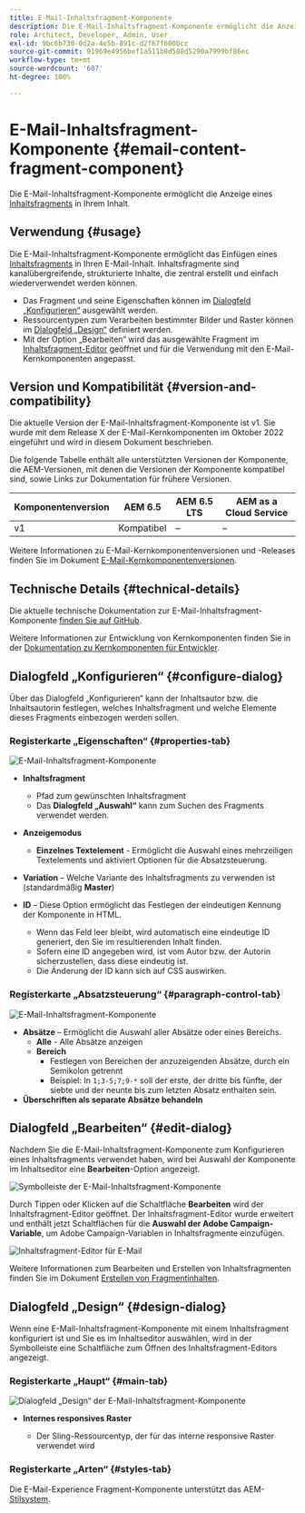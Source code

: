 ```yaml
---
title: E-Mail-Inhaltsfragment-Komponente
description: Die E-Mail-Inhaltsfragment-Komponente ermöglicht die Anzeige eines Inhaltsfragments in Ihrem Inhalt.
role: Architect, Developer, Admin, User
exl-id: 9bc6b730-0d2a-4e5b-891c-d2f67f600bcc
source-git-commit: 91969e4956bef1a511b8d588d5290a7999bf86ec
workflow-type: tm+mt
source-wordcount: '607'
ht-degree: 100%

---
```



# E-Mail-Inhaltsfragment-Komponente {#email-content-fragment-component}

Die E-Mail-Inhaltsfragment-Komponente ermöglicht die Anzeige eines [Inhaltsfragments](https://experienceleague.adobe.com/docs/experience-manager-cloud-service/assets/content-fragments/content-fragments.html?lang=de) in Ihrem Inhalt.

## Verwendung {#usage}

Die E-Mail-Inhaltsfragment-Komponente ermöglicht das Einfügen eines [Inhaltsfragments](https://experienceleague.adobe.com/docs/experience-manager-cloud-service/assets/content-fragments/content-fragments.html?lang=de) in Ihren E-Mail-Inhalt. Inhaltsfragmente sind kanalübergreifende, strukturierte Inhalte, die zentral erstellt und einfach wiederverwendet werden können.

* Das Fragment und seine Eigenschaften können im [Dialogfeld „Konfigurieren“](#configure-dialog) ausgewählt werden.
* Ressourcentypen zum Verarbeiten bestimmter Bilder und Raster können im [Dialogfeld „Design“](#design-dialog) definiert werden.
* Mit der Option „Bearbeiten“ wird das ausgewählte Fragment im [Inhaltsfragment-Editor](#edit-dialog) geöffnet und für die Verwendung mit den E-Mail-Kernkomponenten angepasst.

## Version und Kompatibilität {#version-and-compatibility}

Die aktuelle Version der E-Mail-Inhaltsfragment-Komponente ist v1. Sie wurde mit dem Release X der E-Mail-Kernkomponenten im Oktober 2022 eingeführt und wird in diesem Dokument beschrieben.

Die folgende Tabelle enthält alle unterstützten Versionen der Komponente, die AEM-Versionen, mit denen die Versionen der Komponente kompatibel sind, sowie Links zur Dokumentation für frühere Versionen.

| Komponentenversion | AEM 6.5 | AEM 6.5 LTS | AEM as a Cloud Service |
|---|---|---|---|
| v1 | Kompatibel | – | – |

Weitere Informationen zu E-Mail-Kernkomponentenversionen und -Releases finden Sie im Dokument [E-Mail-Kernkomponentenversionen](/help/email/versions.md).

## Technische Details {#technical-details}

Die aktuelle technische Dokumentation zur E-Mail-Inhaltsfragment-Komponente [finden Sie auf GitHub](https://adobe.com/go/aem_cmp_tech_email_cf_v1).

Weitere Informationen zur Entwicklung von Kernkomponenten finden Sie in der [Dokumentation zu Kernkomponenten für Entwickler](/help/developing/overview.md).

## Dialogfeld „Konfigurieren“ {#configure-dialog}

Über das Dialogfeld „Konfigurieren“ kann der Inhaltsautor bzw. die Inhaltsautorin festlegen, welches Inhaltsfragment und welche Elemente dieses Fragments einbezogen werden sollen.

### Registerkarte „Eigenschaften“ {#properties-tab}

![E-Mail-Inhaltsfragment-Komponente](/help/email/assets/email-content-fragment-edit-properties.png)

* **Inhaltsfragment**

   * Pfad zum gewünschten Inhaltsfragment
   * Das **Dialogfeld „Auswahl“** kann zum Suchen des Fragments verwendet werden.

* **Anzeigemodus**
   * **Einzelnes Textelement** - Ermöglicht die Auswahl eines mehrzeiligen Textelements und aktiviert Optionen für die Absatzsteuerung.
* **Variation** – Welche Variante des Inhaltsfragments zu verwenden ist (standardmäßig **Master**)

* **ID** – Diese Option ermöglicht das Festlegen der eindeutigen Kennung der Komponente in HTML.
   * Wenn das Feld leer bleibt, wird automatisch eine eindeutige ID generiert, den Sie im resultierenden Inhalt finden.
   * Sofern eine ID angegeben wird, ist vom Autor bzw. der Autorin sicherzustellen, dass diese eindeutig ist.
   * Die Änderung der ID kann sich auf CSS auswirken.

### Registerkarte „Absatzsteuerung“ {#paragraph-control-tab}

![E-Mail-Inhaltsfragment-Komponente](/help/assets/content-fragment-edit-paragraph.png)

* **Absätze** – Ermöglicht die Auswahl aller Absätze oder eines Bereichs.
   * **Alle** - Alle Absätze anzeigen
   * **Bereich**
      * Festlegen von Bereichen der anzuzeigenden Absätze, durch ein Semikolon getrennt
      * Beispiel: In `1;3-5;7;9-*` soll der erste, der dritte bis fünfte, der siebte und der neunte bis zum letzten Absatz enthalten sein.
* **Überschriften als separate Absätze behandeln**

## Dialogfeld „Bearbeiten“ {#edit-dialog}

Nachdem Sie die E-Mail-Inhaltsfragment-Komponente zum Konfigurieren eines Inhaltsfragments verwendet haben, wird bei Auswahl der Komponente im Inhaltseditor eine **Bearbeiten**-Option angezeigt.

![Symbolleiste der E-Mail-Inhaltsfragment-Komponente](/help/email/assets/email-content-fragment-edit-toolbar.png)

Durch Tippen oder Klicken auf die Schaltfläche **Bearbeiten** wird der Inhaltsfragment-Editor geöffnet. Der Inhaltsfragment-Editor wurde erweitert und enthält jetzt Schaltflächen für die **Auswahl der Adobe Campaign-Variable**, um Adobe Campaign-Variablen in Inhaltsfragmente einzufügen.

![Inhaltsfragment-Editor für E-Mail](/help/email/assets/email-content-fragment-editor.png)

Weitere Informationen zum Bearbeiten und Erstellen von Inhaltsfragmenten finden Sie im Dokument [Erstellen von Fragmentinhalten](https://experienceleague.adobe.com/docs/experience-manager-cloud-service/content/assets/content-fragments/content-fragments-variations.html?lang=de).

## Dialogfeld „Design“ {#design-dialog}

Wenn eine E-Mail-Inhaltsfragment-Komponente mit einem Inhaltsfragment konfiguriert ist und Sie es im Inhaltseditor auswählen, wird in der Symbolleiste eine Schaltfläche zum Öffnen des Inhaltsfragment-Editors angezeigt.


### Registerkarte „Haupt“ {#main-tab}

![Dialogfeld „Design“ der E-Mail-Inhaltsfragment-Komponente](/help/email/assets/email-content-fragment-design.png)

* **Internes responsives Raster**

   * Der Sling-Ressourcentyp, der für das interne responsive Raster verwendet wird

### Registerkarte „Arten“ {#styles-tab}

Die E-Mail-Experience Fragment-Komponente unterstützt das AEM-[Stilsystem](/help/get-started/authoring.md#component-styling).
